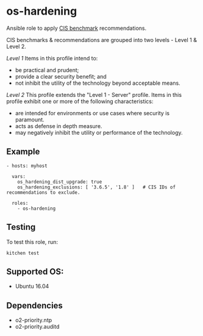 os-hardening
============

Ansible role to apply [CIS benchmark](https://learn.cisecurity.org/benchmarks) recommendations.

CIS benchmarks & recommendations are grouped into two levels - Level 1 & Level 2.

*Level 1*
Items in this profile intend to:
* be practical and prudent;
* provide a clear security benefit; and
* not inhibit the utility of the technology beyond acceptable means.

*Level 2*
This profile extends the "Level 1 - Server" profile. Items in this profile exhibit one or
more of the following characteristics:
* are intended for environments or use cases where security is paramount.
* acts as defense in depth measure.
* may negatively inhibit the utility or performance of the technology.


## Example

```
- hosts: myhost

  vars:
    os_hardening_dist_upgrade: true
    os_hardening_exclusions: [ '3.6.5', '1.8' ]   # CIS IDs of recommendations to exclude.

  roles:
    - os-hardening
```


## Testing

To test this role, run:

```
kitchen test
```


## Supported OS:

- Ubuntu 16.04


## Dependencies
- o2-priority.ntp
- o2-priority.auditd
